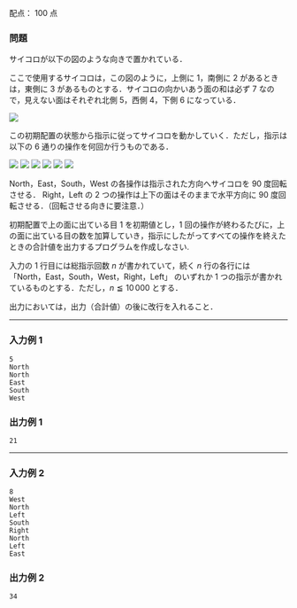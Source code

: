 配点： $100$ 点

### 問題
サイコロが以下の図のような向きで置かれている．

ここで使用するサイコロは，この図のように，上側に $1$，南側に $2$ があるときは，東側に $3$ があるものとする．サイコロの向かいあう面の和は必ず $7$ なので，見えない面はそれぞれ北側 $5$，西側 $4$，下側 $6$ になっている．

![](https://img.atcoder.jp/joi2006yo/2006-yo-t3-fig_base.png)

この初期配置の状態から指示に従ってサイコロを動かしていく．ただし，指示は以下の $6$ 通りの操作を何回か行うものである．

![](https://img.atcoder.jp/joi2006yo/2006-yo-t3-fig_east.png)
![](https://img.atcoder.jp/joi2006yo/2006-yo-t3-fig_left.png)
![](https://img.atcoder.jp/joi2006yo/2006-yo-t3-fig_north.png)
![](https://img.atcoder.jp/joi2006yo/2006-yo-t3-fig_right.png)
![](https://img.atcoder.jp/joi2006yo/2006-yo-t3-fig_south.png)
![](https://img.atcoder.jp/joi2006yo/2006-yo-t3-fig_west.png)

North，East，South，West の各操作は指示された方向へサイコロを $90$ 度回転させる．
Right，Left の $2$ つの操作は上下の面はそのままで水平方向に $90$ 度回転させる．（回転させる向きに要注意．）

初期配置で上の面に出ている目 $1$ を初期値とし，$1$ 回の操作が終わるたびに，上の面に出ている目の数を加算していき，指示にしたがってすべての操作を終えたときの合計値を出力するプログラムを作成しなさい.

入力の $1$ 行目には総指示回数 $n$ が書かれていて，続く $n$ 行の各行には 「North，East，South，West，Right，Left」 のいずれか $1$ つの指示が書かれているものとする．ただし，$n \leqq 10\,000$ とする．

出力においては，出力（合計値）の後に改行を入れること．

---

### 入力例 1
~~~
5
North
North
East
South
West
~~~

### 出力例 1
~~~
21
~~~

---

### 入力例 2
~~~
8
West
North
Left
South
Right
North
Left
East
~~~

### 出力例 2
~~~
34
~~~
